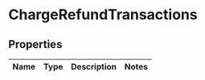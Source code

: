 
# ChargeRefundTransactions

## Properties
Name | Type | Description | Notes
------------ | ------------- | ------------- | -------------



